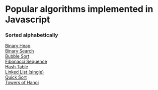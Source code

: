 # Popular algorithms implemented in Javascript

### Sorted alphabetically

[Binary Heap](https://github.com/dabit3/javascript-algorithms/blob/master/src/binary-heap.md)<br />
[Binary Search](https://github.com/dabit3/javascript-algorithms/blob/master/src/binary-search.md)<br />
[Bubble Sort](https://github.com/dabit3/javascript-algorithms/blob/master/src/bubble-sort.md)<br />
[Fibonacci Sequence](https://github.com/dabit3/javascript-algorithms/blob/master/src/fibonacci.md)<br />
[Hash Table](https://github.com/dabit3/javascript-algorithms/blob/master/src/hash-table.md)<br />
[Linked List (single)](https://github.com/dabit3/javascript-algorithms/blob/master/src/linked-list-single.md)<br />
[Quick Sort](https://github.com/dabit3/javascript-algorithms/blob/master/src/quick-sort.md)<br />
[Towers of Hanoi](https://github.com/dabit3/javascript-algorithms/blob/master/src/towers-of-hanoi.md)<br />
